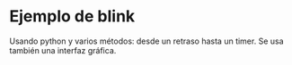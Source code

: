 # Ejemplo de blink
Usando python y varios métodos: desde un retraso hasta un timer.
Se usa también una interfaz gráfica.
